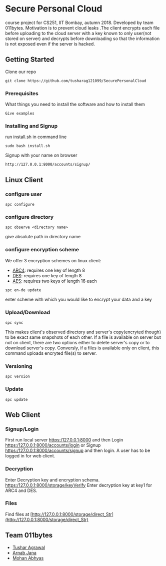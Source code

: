 # Secure Personal Cloud
course project for CS251, IIT Bombay, autumn 2018. Developed by team 011bytes.
Motivation is to prevent cloud leaks .The client encrypts each file before uploading to the cloud server with a key known to only user(not stored on server) and decrypts before downloading so that the information is not exposed even if the server is hacked.

## Getting Started
Clone our repo
```
git clone https://github.com/tusharag121099/SecurePersonalCloud
```
### Prerequisites

What things you need to install the software and how to install them

```
Give examples
```

### Installing and Signup


run install.sh in command line
```
sudo bash install.sh
```
Signup with your name on browser
```
http://127.0.0.1:8000/accounts/signup/
```
## Linux Client 


### configure user

```
spc configure
```


### configure directory 

```
spc observe <directory name>
```
give absolute path in directory name


### configure encryption scheme

We offer 3 encryption schemes on linux client:
* [ARC4](https://en.wikipedia.org/wiki/RC4): requires one key of length 8 
* [DES](https://en.wikipedia.org/wiki/Data_Encryption_Standard): requires one key of length 8 
* [AES](https://en.wikipedia.org/wiki/Advanced_Encryption_Standard): requires two keys of length 16 each 

```
spc en-de update
```
enter scheme with which you would like to encrypt your data and a key

### Upload/Download

```
spc sync
```
This makes client's observed directory and server's copy(encryted though) to be exact same snapshots of each other.
If a file is available on server but not on client, there are two options either to delete server's copy or to download server's copy.
Conversly, if a files is available only on client, this command uploads encryted file(s) to server.

### Versioning

```
spc version
```

### Update
 ```
 spc update
 ```
## Web Client

### Signup/Login


First run local server [https:/127.0.0.1:8000](https:/127.0.0.1:8000/) and then
Login [https:/127.0.0.1:8000/accounts/login](https:/127.0.0.1:8000/accounts/login) or
Signup [https:/127.0.0.1:8000/accounts/signup](https:/127.0.0.1:8000/accounts/signup) and then login.
A user has to be logged in for web client.


### Decryption

Enter Decryption key and encryption schema.
[https:/127.0.0.1:8000/storage/keyVerify](https:/127.0.0.1:8000/storage/keyVerify)
Enter decryption key at key1 for ARC4 and DES.


### Files

Find files at [http://127.0.0.1:8000/storage/direct_Str](http://127.0.0.1:8000/storage/direct_Str)

## Team 011bytes

* [Tushar Agrawal](https://github.com/tusharag121099)
* [Arnab Jana](https://github.com/Arnabjana1999)
* [Mohan Abhyas](https://github.com/MohanAbhyas)
